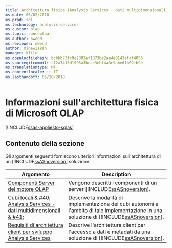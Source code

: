 ```yaml
---
title: Architettura fisica (Analysis Services - dati multidimensionali) | Documenti Microsoft
ms.date: 05/02/2018
ms.prod: sql
ms.technology: analysis-services
ms.custom: olap
ms.topic: conceptual
ms.author: owend
ms.reviewer: owend
author: minewiskan
manager: kfile
ms.openlocfilehash: bcbbb73fc0e2802ef1873be2aa4e0143afaf4056
ms.sourcegitcommit: c12a7416d1996a3bcce3ebf4a3c9abe61b02fb9e
ms.translationtype: MT
ms.contentlocale: it-IT
ms.lasthandoff: 05/10/2018
---
```

# <a name="understanding-microsoft-olap-physical-architecture"></a>Informazioni sull'architettura fisica di Microsoft OLAP
[!INCLUDE[ssas-appliesto-sqlas](../../../includes/ssas-appliesto-sqlas.md)]
    
## <a name="in-this-section"></a>Contenuto della sezione  
 Gli argomenti seguenti forniscono ulteriori informazioni sull'architettura di un [!INCLUDE[ssASnoversion](../../../includes/ssasnoversion-md.md)] soluzione.  
  
|Argomento|Description|  
|-----------|-----------------|  
|[Componenti Server del motore OLAP](../../../analysis-services/multidimensional-models/olap-physical/olap-engine-server-components.md)|Vengono descritti i componenti di un server [!INCLUDE[ssASnoversion](../../../includes/ssasnoversion-md.md)].|  
|[Cubi locali & #40; Analysis Services - dati multidimensionali & #41;](../../../analysis-services/multidimensional-models/olap-physical/local-cubes-analysis-services-multidimensional-data.md)|Descrive la modalità di implementazione dei cubi autonomi e l'ambito di tale implementazione in una soluzione di [!INCLUDE[ssASnoversion](../../../includes/ssasnoversion-md.md)].|  
|[Requisiti di architettura client per sviluppo Analysis Services](../../../analysis-services/multidimensional-models/olap-physical/client-architecture-requirements-for-analysis-services-development.md)|Descrive l'architettura client per l'accesso a dati e metadati da una soluzione di [!INCLUDE[ssASnoversion](../../../includes/ssasnoversion-md.md)].|  
  
  
